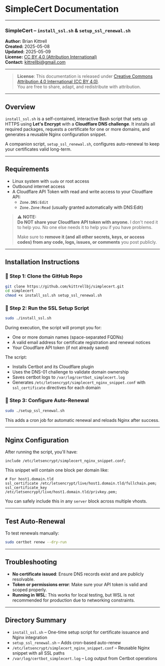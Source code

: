 # SimpleCert Documentation

---

### SimpleCert – `install_ssl.sh` & `setup_ssl_renewal.sh`

**Author:** Brian Kittrell  
**Created:** 2025-05-08  
**Updated:** 2025-05-09  
**License:** [CC BY 4.0 (Attribution International)](https://creativecommons.org/licenses/by/4.0/)  
**Contact:** [kittrellbj@gmail.com](mailto:kittrellbj@gmail.com?subject=%5BGithub%5D%20SimpleCert)

---

> **License**: This documentation is released under [Creative Commons Attribution 4.0 International (CC BY 4.0)](https://creativecommons.org/licenses/by/4.0/).  
> You are free to share, adapt, and redistribute with attribution.

---

## Overview

`install_ssl.sh` is a self-contained, interactive Bash script that sets up HTTPS using **Let's Encrypt** with a **Cloudflare DNS challenge**. It installs all required packages, requests a certificate for one or more domains, and generates a reusable Nginx configuration snippet.

A companion script, `setup_ssl_renewal.sh`, configures auto-renewal to keep your certificates valid long-term.

---

## Requirements

- Linux system with `sudo` or root access
- Outbound internet access
- A Cloudflare API Token with read and write access to your Cloudflare API:
  - `Zone.DNS:Edit`
  - `Zone.Zone:Read` (usually granted automatically with DNS:Edit)

> ⚠️ **NOTE:**  
> **Do NOT share your Cloudflare API token with anyone.** I don't need it to help you. No one else needs it to help you if you have problems.
> 
> Make sure to **remove it (and all other secrets, keys, or access codes) from any code, logs, issues, or comments** you post publicly.

---

## Installation Instructions

### 🔹 Step 1: Clone the GitHub Repo

```bash
git clone https://github.com/kittrellbj/simplecert.git
cd simplecert
chmod +x install_ssl.sh setup_ssl_renewal.sh
```

### 🔹 Step 2: Run the SSL Setup Script

```bash
sudo ./install_ssl.sh
```

During execution, the script will prompt you for:
- One or more domain names (space-separated FQDNs)
- A valid email address for certificate registration and renewal notices
- Your Cloudflare API token (if not already saved)

The script:
- Installs Certbot and its Cloudflare plugin
- Uses the DNS-01 challenge to validate domain ownership
- Saves certbot logs to `/var/log/certbot_simplecert.log`
- Generates `/etc/letsencrypt/simplecert_nginx_snippet.conf` with `ssl_certificate` directives for each domain

### 🔹 Step 3: Configure Auto-Renewal

```bash
sudo ./setup_ssl_renewal.sh
```

This adds a cron job for automatic renewal and reloads Nginx after success.

---

## Nginx Configuration

After running the script, you'll have:

```nginx
include /etc/letsencrypt/simplecert_nginx_snippet.conf;
```

This snippet will contain one block per domain like:

```nginx
# For host1.domain.tld
ssl_certificate /etc/letsencrypt/live/host1.domain.tld/fullchain.pem;
ssl_certificate_key /etc/letsencrypt/live/host1.domain.tld/privkey.pem;
```

You can safely include this in any `server` block across multiple vhosts.

---

## Test Auto-Renewal

To test renewals manually:

```bash
sudo certbot renew --dry-run
```

---

## Troubleshooting

- **No certificate issued**: Ensure DNS records exist and are publicly resolvable.
- **Token or permissions error**: Make sure your API token is valid and scoped properly.
- **Running in WSL**: This works for local testing, but WSL is not recommended for production due to networking constraints.

---

## Directory Summary

- `install_ssl.sh` – One-time setup script for certificate issuance and Nginx integration
- `setup_ssl_renewal.sh` – Adds cron-based auto-renew
- `/etc/letsencrypt/simplecert_nginx_snippet.conf` – Reusable Nginx snippet with all SSL paths
- `/var/log/certbot_simplecert.log` – Log output from Certbot operations